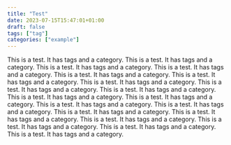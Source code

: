 ```yaml
---
title: "Test"
date: 2023-07-15T15:47:01+01:00
draft: false
tags: ["tag"]
categories: ["example"]
---
```


This is a test. It has tags and a category.
This is a test. It has tags and a category.
This is a test. It has tags and a category.
This is a test. It has tags and a category.
This is a test. It has tags and a category.
This is a test. It has tags and a category.
This is a test. It has tags and a category.
This is a test. It has tags and a category.
This is a test. It has tags and a category.
This is a test. It has tags and a category.
This is a test. It has tags and a category.
This is a test. It has tags and a category.
This is a test. It has tags and a category.
This is a test. It has tags and a category.
This is a test. It has tags and a category.
This is a test. It has tags and a category.
This is a test. It has tags and a category.
This is a test. It has tags and a category.
This is a test. It has tags and a category.

